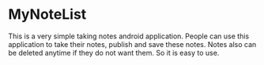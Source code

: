 # MyNoteList
This is a very simple taking notes android application.
People can use this application to take their notes, publish and save these notes. Notes also can be deleted anytime if they do not want them. So it is easy to use. 
